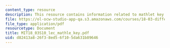 ```yaml
---
content_type: resource
description: This resource contains information related to mathlet key used in lectures.
file: https://ol-ocw-studio-app-qa.s3.amazonaws.com/courses/18-03-differential-equations-spring-2010/d82413a826f38ed56f105da631b89646_MIT18_03S10_lec_mathle_key.pdf
file_type: application/pdf
resourcetype: Document
title: MIT18_03S10_lec_mathle_key.pdf
uid: d82413a8-26f3-8ed5-6f10-5da631b89646
---
```

